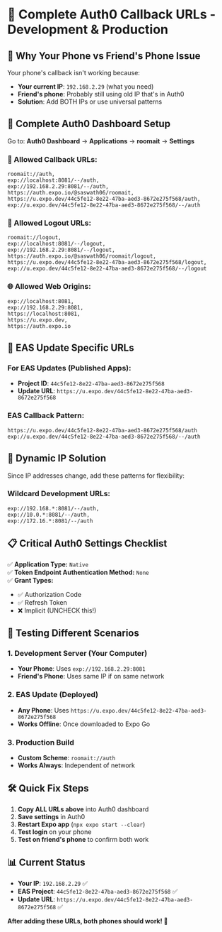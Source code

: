 # 🔐 Complete Auth0 Callback URLs - Development & Production

## 🚨 **Why Your Phone vs Friend's Phone Issue**

Your phone's callback isn't working because:
- **Your current IP**: `192.168.2.29` (what you need)
- **Friend's phone**: Probably still using old IP that's in Auth0
- **Solution**: Add BOTH IPs or use universal patterns

## 📱 **Complete Auth0 Dashboard Setup**

Go to: **Auth0 Dashboard** → **Applications** → **roomait** → **Settings**

### **🔗 Allowed Callback URLs:**
```
roomait://auth,
exp://localhost:8081/--/auth,
exp://192.168.2.29:8081/--/auth,
https://auth.expo.io/@saswath06/roomait,
https://u.expo.dev/44c5fe12-8e22-47ba-aed3-8672e275f568/auth,
exp://u.expo.dev/44c5fe12-8e22-47ba-aed3-8672e275f568/--/auth
```

### **🚪 Allowed Logout URLs:**
```
roomait://logout,
exp://localhost:8081/--/logout,
exp://192.168.2.29:8081/--/logout,
https://auth.expo.io/@saswath06/roomait/logout,
https://u.expo.dev/44c5fe12-8e22-47ba-aed3-8672e275f568/logout,
exp://u.expo.dev/44c5fe12-8e22-47ba-aed3-8672e275f568/--/logout
```

### **🌐 Allowed Web Origins:**
```
exp://localhost:8081,
exp://192.168.2.29:8081,
https://localhost:8081,
https://u.expo.dev,
https://auth.expo.io
```

## 🎯 **EAS Update Specific URLs**

### **For EAS Updates (Published Apps):**
- **Project ID**: `44c5fe12-8e22-47ba-aed3-8672e275f568`
- **Update URL**: `https://u.expo.dev/44c5fe12-8e22-47ba-aed3-8672e275f568`

### **EAS Callback Pattern:**
```
https://u.expo.dev/44c5fe12-8e22-47ba-aed3-8672e275f568/auth
exp://u.expo.dev/44c5fe12-8e22-47ba-aed3-8672e275f568/--/auth
```

## 🔄 **Dynamic IP Solution**

Since IP addresses change, add these patterns for flexibility:

### **Wildcard Development URLs:**
```
exp://192.168.*:8081/--/auth,
exp://10.0.*:8081/--/auth,
exp://172.16.*:8081/--/auth
```

## 📋 **Critical Auth0 Settings Checklist**

✅ **Application Type:** `Native`  
✅ **Token Endpoint Authentication Method:** `None`  
✅ **Grant Types:** 
- ✅ Authorization Code  
- ✅ Refresh Token  
- ❌ Implicit (UNCHECK this!)  

## 🚀 **Testing Different Scenarios**

### **1. Development Server (Your Computer)**
- **Your Phone**: Uses `exp://192.168.2.29:8081`
- **Friend's Phone**: Uses same IP if on same network

### **2. EAS Update (Deployed)**
- **Any Phone**: Uses `https://u.expo.dev/44c5fe12-8e22-47ba-aed3-8672e275f568`
- **Works Offline**: Once downloaded to Expo Go

### **3. Production Build**
- **Custom Scheme**: `roomait://auth`
- **Works Always**: Independent of network

## 🛠️ **Quick Fix Steps**

1. **Copy ALL URLs above** into Auth0 dashboard
2. **Save settings** in Auth0
3. **Restart Expo app** (`npx expo start --clear`)
4. **Test login** on your phone
5. **Test on friend's phone** to confirm both work

## 📊 **Current Status**

- **Your IP**: `192.168.2.29` ✅ 
- **EAS Project**: `44c5fe12-8e22-47ba-aed3-8672e275f568` ✅
- **Update URL**: `https://u.expo.dev/44c5fe12-8e22-47ba-aed3-8672e275f568` ✅

**After adding these URLs, both phones should work! 🎉**

